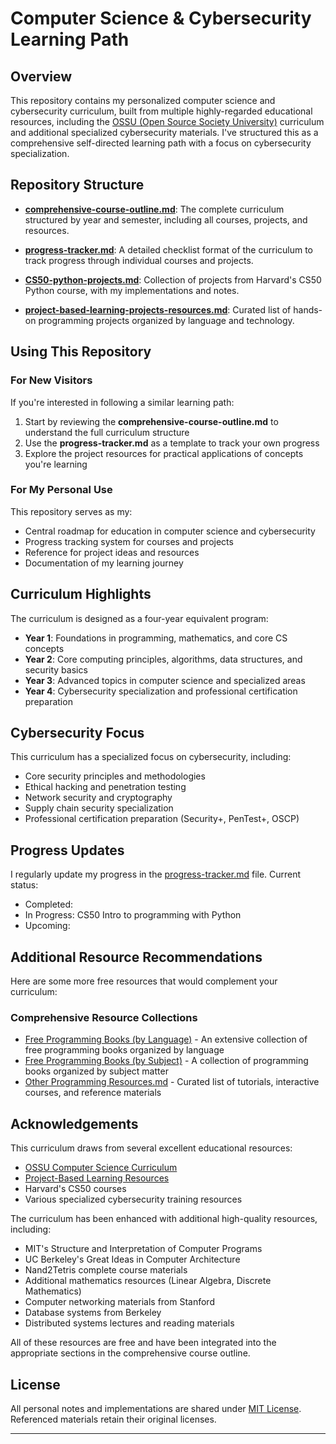 # Computer Science & Cybersecurity Learning Path

## Overview

This repository contains my personalized computer science and cybersecurity curriculum, built from multiple highly-regarded educational resources, including the [OSSU (Open Source Society University)](https://github.com/ossu/computer-science) curriculum and additional specialized cybersecurity materials. I've structured this as a comprehensive self-directed learning path with a focus on cybersecurity specialization.

## Repository Structure

- **[comprehensive-course-outline.md](comprehensive-course-outline.md)**: The complete curriculum structured by year and semester, including all courses, projects, and resources.
  
- **[progress-tracker.md](progress-tracker.md)**: A detailed checklist format of the curriculum to track progress through individual courses and projects.
  
- **[CS50-python-projects.md](CS50-python-projects.md)**: Collection of projects from Harvard's CS50 Python course, with my implementations and notes.
  
- **[project-based-learning-projects-resources.md](project-based-learning-projects-resources.md)**: Curated list of hands-on programming projects organized by language and technology.

## Using This Repository

### For New Visitors

If you're interested in following a similar learning path:

1. Start by reviewing the **comprehensive-course-outline.md** to understand the full curriculum structure
2. Use the **progress-tracker.md** as a template to track your own progress
3. Explore the project resources for practical applications of concepts you're learning

### For My Personal Use

This repository serves as my:
- Central roadmap for education in computer science and cybersecurity
- Progress tracking system for courses and projects
- Reference for project ideas and resources
- Documentation of my learning journey

## Curriculum Highlights

The curriculum is designed as a four-year equivalent program:

- **Year 1**: Foundations in programming, mathematics, and core CS concepts
- **Year 2**: Core computing principles, algorithms, data structures, and security basics
- **Year 3**: Advanced topics in computer science and specialized areas
- **Year 4**: Cybersecurity specialization and professional certification preparation

## Cybersecurity Focus

This curriculum has a specialized focus on cybersecurity, including:

- Core security principles and methodologies
- Ethical hacking and penetration testing
- Network security and cryptography
- Supply chain security specialization
- Professional certification preparation (Security+, PenTest+, OSCP)

## Progress Updates

I regularly update my progress in the [progress-tracker.md](progress-tracker.md) file. Current status:
- Completed: 
- In Progress: CS50 Intro to programming with Python
- Upcoming:

## Additional Resource Recommendations

Here are some more free resources that would complement your curriculum:

### Comprehensive Resource Collections
- [Free Programming Books (by Language)](https://github.com/EbookFoundation/free-programming-books/blob/main/books/free-programming-books-langs.md) - An extensive collection of free programming books organized by language
- [Free Programming Books (by Subject)](https://github.com/EbookFoundation/free-programming-books/blob/main/books/free-programming-books-subjects.md) - A collection of programming books organized by subject matter
- [Other Programming Resources.md](Other%20Programming%20Resources.md) - Curated list of tutorials, interactive courses, and reference materials

## Acknowledgements

This curriculum draws from several excellent educational resources:
- [OSSU Computer Science Curriculum](https://github.com/ossu/computer-science)
- [Project-Based Learning Resources](https://github.com/practical-tutorials/project-based-learning)
- Harvard's CS50 courses
- Various specialized cybersecurity training resources

The curriculum has been enhanced with additional high-quality resources, including:

- MIT's Structure and Interpretation of Computer Programs
- UC Berkeley's Great Ideas in Computer Architecture
- Nand2Tetris complete course materials
- Additional mathematics resources (Linear Algebra, Discrete Mathematics)
- Computer networking materials from Stanford
- Database systems from Berkeley
- Distributed systems lectures and reading materials

All of these resources are free and have been integrated into the appropriate sections in the comprehensive course outline.

## License

All personal notes and implementations are shared under [MIT License](LICENSE). Referenced materials retain their original licenses.

---

